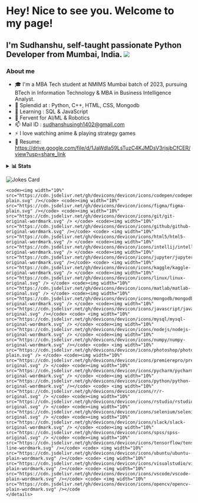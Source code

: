 # Hey! Nice to see you. Welcome to my page!
## I'm Sudhanshu, self-taught passionate Python Developer from Mumbai, India. [![](https://img.shields.io/badge/linkedin-%230077B5.svg?style=for-the-badge&logo=linkedin)](https://www.linkedin.com/in/sudhanshusingh1402/)

### About me
- 🎓 I'm a MBA Tech student at NMIMS Mumbai batch of 2023, pursuing BTech in Information Technology & MBA in Business Intelligence Analyst.
- 💪 Splendid at : Python, C++, HTML, CSS, Mongodb
- 👀 Learning : SQL & JavaScript
- 🌟 Fervent for AI/ML & Robotics
- 📫 Mail ID : sudhanshusingh1402@gmail.com
- ⚡ I love watching anime & playing strategy games
- 📝 Resume: https://drive.google.com/file/d/1JaWdla59LsTuzC4KJMDsV3rjsjbCfCER/view?usp=share_link

<details>
    <summary><b> 📊 Stats </b></summary><br/>
    
    .[![Top Langs](https://github-readme-stats.vercel.app/api/top-langs/?username=sudhanshu1402&layout=compact&show_icons=true&theme=dark)](https://github.com/sudhanshu1402/github-readme-stats) 

[![sudhanshu1402's GitHub stats-Dark](https://github-readme-stats.vercel.app/api?username=sudhanshu1402&show_icons=true&theme=dark)](https://github.com/sudhanshu1402/github-readme-stats#gh-dark-mode-only) 
[![sudhanshu1402's GitHub stats-Light](https://github-readme-stats.vercel.app/api?username=sudhanshu1402&show_icons=true&theme=dark)](https://github.com/sudhanshu1402/github-readme-stats#gh-light-mode-only) 

<img src="https://github-readme-streak-stats.herokuapp.com/?user=sudhanshu1402&show_icons=true&theme=dark"/>
    </details>

![Jokes Card](https://readme-jokes.vercel.app/api)


    <code><img width="10%" src="https://cdn.jsdelivr.net/gh/devicons/devicon/icons/codepen/codepen-plain.svg" /></code> <code><img width="10%" src="https://cdn.jsdelivr.net/gh/devicons/devicon/icons/figma/figma-plain.svg" /></code> <code><img width="10%" src="https://cdn.jsdelivr.net/gh/devicons/devicon/icons/git/git-original-wordmark.svg" /> </code> <code><img width="10%" src="https://cdn.jsdelivr.net/gh/devicons/devicon/icons/github/github-original-wordmark.svg" /></code> <code> <img width="10%" src="https://cdn.jsdelivr.net/gh/devicons/devicon/icons/html5/html5-original-wordmark.svg" /> </code> <code><img width="10%" src="https://cdn.jsdelivr.net/gh/devicons/devicon/icons/intellij/intellij-original-wordmark.svg" /> </code> <code><img width="10%" src="https://cdn.jsdelivr.net/gh/devicons/devicon/icons/jupyter/jupyter-original-wordmark.svg" /></code> <code> <img width="10%" src="https://cdn.jsdelivr.net/gh/devicons/devicon/icons/kaggle/kaggle-original-wordmark.svg" /> </code> <code><img width="10%" src="https://cdn.jsdelivr.net/gh/devicons/devicon/icons/linux/linux-original.svg" /> </code> <code><img width="10%" src="https://cdn.jsdelivr.net/gh/devicons/devicon/icons/matlab/matlab-original.svg" /> </code> <code><img width="10%" src="https://cdn.jsdelivr.net/gh/devicons/devicon/icons/mongodb/mongodb-original-wordmark.svg" /> </code> <code><img width="10%" src="https://cdn.jsdelivr.net/gh/devicons/devicon/icons/javascript/javascript-original.svg" /></code> <code> <img width="10%" src="https://cdn.jsdelivr.net/gh/devicons/devicon/icons/mysql/mysql-original-wordmark.svg" /> </code> <code><img width="10%" src="https://cdn.jsdelivr.net/gh/devicons/devicon/icons/nodejs/nodejs-original-wordmark.svg" /> </code> <code><img width="10%" src="https://cdn.jsdelivr.net/gh/devicons/devicon/icons/numpy/numpy-original-wordmark.svg" /></code> <code> <img width="10%" src="https://cdn.jsdelivr.net/gh/devicons/devicon/icons/photoshop/photoshop-plain.svg" /> </code> <code><img width="10%" src="https://cdn.jsdelivr.net/gh/devicons/devicon/icons/premierepro/premierepro-original.svg" /> </code> <code><img width="10%" src="https://cdn.jsdelivr.net/gh/devicons/devicon/icons/pycharm/pycharm-original-wordmark.svg" /> </code> <code><img width="10%" src="https://cdn.jsdelivr.net/gh/devicons/devicon/icons/python/python-original-wordmark.svg" /></code> <code> <img width="10%" src="https://cdn.jsdelivr.net/gh/devicons/devicon/icons/r/r-original.svg" /> </code> <code><img width="10%" src="https://cdn.jsdelivr.net/gh/devicons/devicon/icons/rstudio/rstudio-original.svg" /> </code> <code><img width="10%" src="https://cdn.jsdelivr.net/gh/devicons/devicon/icons/selenium/selenium-original.svg" /> </code> <code><img width="10%" src="https://cdn.jsdelivr.net/gh/devicons/devicon/icons/slack/slack-original-wordmark.svg" /> </code> <code><img width="10%" src="https://cdn.jsdelivr.net/gh/devicons/devicon/icons/spss/spss-original.svg" /> </code> <code><img width="10%" src="https://cdn.jsdelivr.net/gh/devicons/devicon/icons/tensorflow/tensorflow-line-wordmark.svg" /></code> <code> <img width="10%" src="https://cdn.jsdelivr.net/gh/devicons/devicon/icons/ubuntu/ubuntu-plain-wordmark.svg" /></code> <code> <img width="10%" src="https://cdn.jsdelivr.net/gh/devicons/devicon/icons/visualstudio/visualstudio-plain-wordmark.svg" /></code> <code> <img width="10%" src="https://cdn.jsdelivr.net/gh/devicons/devicon/icons/vscode/vscode-plain-wordmark.svg" /></code> <code> <img width="10%" src="https://cdn.jsdelivr.net/gh/devicons/devicon/icons/opencv/opencv-plain-wordmark.svg" /></code
    </details>
